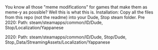 
You know all those "meme modifications" for games that make them as meme-y as possible?
Well this is what this is.
Installation:
Copy all the files from this repo (not the readme) into your Dude, Stop steam folder.
Pre 2020: Path: steam/steamapps/common/ID/Dude, Stop/Localization/Yappanese



2020: Path: steam/steamapps/common/ID/Dude, Stop/Dude, Stop_Data/StreamingAssets/Localization/Yappanese

